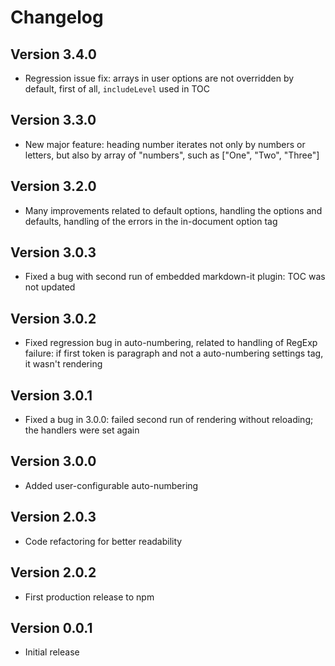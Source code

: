 # Changelog

## Version 3.4.0

* Regression issue fix: arrays in user options are not overridden by default, first of all, `includeLevel` used in TOC

## Version 3.3.0

* New major feature: heading number iterates not only by numbers or letters, but also by array of "numbers", such as ["One", "Two", "Three"] 

## Version 3.2.0

* Many improvements related to default options, handling the options and defaults, handling of the errors in the in-document option tag

## Version 3.0.3

* Fixed a bug with second run of embedded markdown-it plugin: TOC was not updated

## Version 3.0.2

* Fixed regression bug in auto-numbering, related to handling of RegExp failure: if first token is paragraph and not a auto-numbering settings tag, it wasn't rendering

## Version 3.0.1

* Fixed a bug in 3.0.0: failed second run of rendering without reloading; the handlers were set again

## Version 3.0.0

* Added user-configurable auto-numbering

## Version 2.0.3

* Code refactoring for better readability

## Version 2.0.2

* First production release to npm

## Version 0.0.1

* Initial release
